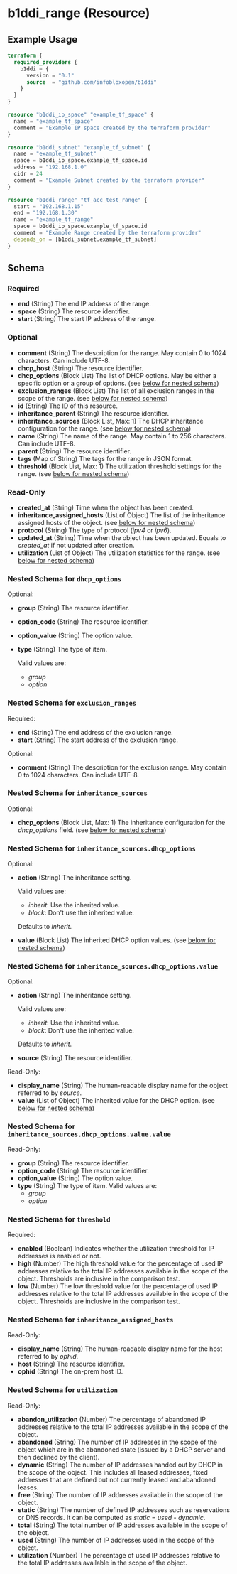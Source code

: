 # b1ddi_range (Resource)

## Example Usage

```terraform
terraform {
  required_providers {
    b1ddi = {
      version = "0.1"
      source  = "github.com/infobloxopen/b1ddi"
    }
  }
}

resource "b1ddi_ip_space" "example_tf_space" {
  name = "example_tf_space"
  comment = "Example IP space created by the terraform provider"
}

resource "b1ddi_subnet" "example_tf_subnet" {
  name = "example_tf_subnet"
  space = b1ddi_ip_space.example_tf_space.id
  address = "192.168.1.0"
  cidr = 24
  comment = "Example Subnet created by the terraform provider"
}

resource "b1ddi_range" "tf_acc_test_range" {
  start = "192.168.1.15"
  end = "192.168.1.30"
  name = "example_tf_range"
  space = b1ddi_ip_space.example_tf_space.id
  comment = "Example Range created by the terraform provider"
  depends_on = [b1ddi_subnet.example_tf_subnet]
}
```

## Schema

### Required

- **end** (String) The end IP address of the range.
- **space** (String) The resource identifier.
- **start** (String) The start IP address of the range.

### Optional

- **comment** (String) The description for the range. May contain 0 to 1024 characters. Can include UTF-8.
- **dhcp_host** (String) The resource identifier.
- **dhcp_options** (Block List) The list of DHCP options. May be either a specific option or a group of options. (see [below for nested schema](#nestedblock--dhcp_options))
- **exclusion_ranges** (Block List) The list of all exclusion ranges in the scope of the range. (see [below for nested schema](#nestedblock--exclusion_ranges))
- **id** (String) The ID of this resource.
- **inheritance_parent** (String) The resource identifier.
- **inheritance_sources** (Block List, Max: 1) The DHCP inheritance configuration for the range. (see [below for nested schema](#nestedblock--inheritance_sources))
- **name** (String) The name of the range. May contain 1 to 256 characters. Can include UTF-8.
- **parent** (String) The resource identifier.
- **tags** (Map of String) The tags for the range in JSON format.
- **threshold** (Block List, Max: 1) The utilization threshold settings for the range. (see [below for nested schema](#nestedblock--threshold))

### Read-Only

- **created_at** (String) Time when the object has been created.
- **inheritance_assigned_hosts** (List of Object) The list of the inheritance assigned hosts of the object. (see [below for nested schema](#nestedatt--inheritance_assigned_hosts))
- **protocol** (String) The type of protocol (_ipv4_ or _ipv6_).
- **updated_at** (String) Time when the object has been updated. Equals to _created_at_ if not updated after creation.
- **utilization** (List of Object) The utilization statistics for the range. (see [below for nested schema](#nestedatt--utilization))

<a id="nestedblock--dhcp_options"></a>
### Nested Schema for `dhcp_options`

Optional:

- **group** (String) The resource identifier.
- **option_code** (String) The resource identifier.
- **option_value** (String) The option value.
- **type** (String) The type of item.

  Valid values are:
  * _group_
  * _option_


<a id="nestedblock--exclusion_ranges"></a>
### Nested Schema for `exclusion_ranges`

Required:

- **end** (String) The end address of the exclusion range.
- **start** (String) The start address of the exclusion range.

Optional:

- **comment** (String) The description for the exclusion range. May contain 0 to 1024 characters. Can include UTF-8.


<a id="nestedblock--inheritance_sources"></a>
### Nested Schema for `inheritance_sources`

Optional:

- **dhcp_options** (Block List, Max: 1) The inheritance configuration for the _dhcp_options_ field. (see [below for nested schema](#nestedblock--inheritance_sources--dhcp_options))

<a id="nestedblock--inheritance_sources--dhcp_options"></a>
### Nested Schema for `inheritance_sources.dhcp_options`

Optional:

- **action** (String) The inheritance setting.

  Valid values are:
  * _inherit_: Use the inherited value.
  * _block_: Don't use the inherited value.

  Defaults to _inherit_.
- **value** (Block List) The inherited DHCP option values. (see [below for nested schema](#nestedblock--inheritance_sources--dhcp_options--value))

<a id="nestedblock--inheritance_sources--dhcp_options--value"></a>
### Nested Schema for `inheritance_sources.dhcp_options.value`

Optional:

- **action** (String) The inheritance setting.

  Valid values are:
  * _inherit_: Use the inherited value.
  * _block_: Don't use the inherited value.

  Defaults to _inherit_.
- **source** (String) The resource identifier.

Read-Only:

- **display_name** (String) The human-readable display name for the object referred to by _source_.
- **value** (List of Object) The inherited value for the DHCP option. (see [below for nested schema](#nestedatt--inheritance_sources--dhcp_options--value--value))

<a id="nestedatt--inheritance_sources--dhcp_options--value--value"></a>
### Nested Schema for `inheritance_sources.dhcp_options.value.value`

Read-Only:

- **group** (String) The resource identifier.
- **option_code** (String) The resource identifier.
- **option_value** (String) The option value.
- **type** (String) The type of item.
  Valid values are:
  * _group_
  * _option_

<a id="nestedblock--threshold"></a>
### Nested Schema for `threshold`

Required:

- **enabled** (Boolean) Indicates whether the utilization threshold for IP addresses is enabled or not.
- **high** (Number) The high threshold value for the percentage of used IP addresses relative to the total IP addresses available in the scope of the object. Thresholds are inclusive in the comparison test.
- **low** (Number) The low threshold value for the percentage of used IP addresses relative to the total IP addresses available in the scope of the object. Thresholds are inclusive in the comparison test.


<a id="nestedatt--inheritance_assigned_hosts"></a>
### Nested Schema for `inheritance_assigned_hosts`

Read-Only:

- **display_name** (String) The human-readable display name for the host referred to by _ophid_.
- **host** (String) The resource identifier.
- **ophid** (String) The on-prem host ID.


<a id="nestedatt--utilization"></a>
### Nested Schema for `utilization`

Read-Only:

- **abandon_utilization** (Number) The percentage of abandoned IP addresses relative to the total IP addresses available in the scope of the object.
- **abandoned** (String) The number of IP addresses in the scope of the object which are in the abandoned state (issued by a DHCP server and then declined by the client).
- **dynamic** (String) The number of IP addresses handed out by DHCP in the scope of the object. This includes all leased addresses, fixed addresses that are defined but not currently leased and abandoned leases.
- **free** (String) The number of IP addresses available in the scope of the object.
- **static** (String) The number of defined IP addresses such as reservations or DNS records. It can be computed as _static_ = _used_ - _dynamic_.
- **total** (String) The total number of IP addresses available in the scope of the object.
- **used** (String) The number of IP addresses used in the scope of the object.
- **utilization** (Number) The percentage of used IP addresses relative to the total IP addresses available in the scope of the object.
